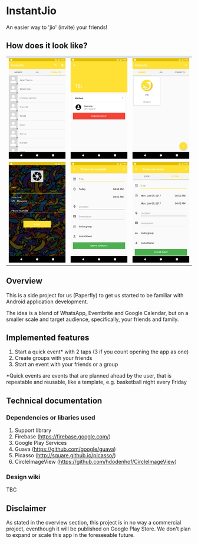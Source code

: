 # InstantJio
An easier way to 'jio' (invite) your friends!

## How does it look like?

<table>
    <tr>
        <td><img src="screenshots/1_Screenshot_Contacts.png" alt="Login UI"></td>
        <td><img src="screenshots/2_Screenshot_GroupOverview.png" alt="Groups UI"></td>
        <td><img src="screenshots/3_Screenshot_ListOfGroups.png" alt="ContactsUI"></td>
    </tr>
    <tr>
        <td><img src="screenshots/4_Screenshot_Login.png" alt="Login UI"></td>
        <td><img src="screenshots/5_Screenshot_NewTemplate.png" alt="Groups UI"></td>
        <td><img src="screenshots/6_Screenshot_NewEvent.png" alt="ContactsUI"></td>
    </tr>
</table>

## Overview
This is a side project for us (Paperfly) to get us started to be familiar with Android application development.

The idea is a blend of WhatsApp, Eventbrite and Google Calendar, but on a smaller scale and target audience, specifically, your friends and family.

## Implemented features
1. Start a quick event* with 2 taps (3 if you count opening the app as one)
2. Create groups with your friends
3. Start an event with your friends or a group

*Quick events are events that are planned ahead by the user, that is repeatable and reusable, like a template, e.g. basketball night every Friday

## Technical documentation
### Dependencies or libaries used
1. Support library
2. Firebase (https://firebase.google.com/)
3. Google Play Services
4. Guava (https://github.com/google/guava)
5. Picasso (http://square.github.io/picasso/)
6. CircleImageView (https://github.com/hdodenhof/CircleImageView)

### Design wiki
TBC

## Disclaimer
As stated in the overview section, this project is in no way a commercial project, eventhough it will be published on Google Play Store. We don't plan to expand or scale this app in the foreseeable future.
